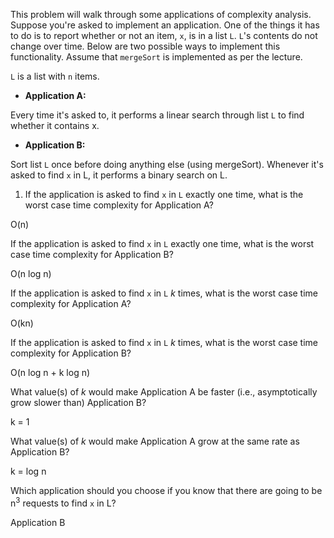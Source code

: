 This problem will walk through some applications of complexity analysis. Suppose you're asked to implement an application. One of the things it has to do is to report whether or not an item, `x`, is in a list `L`. `L`'s contents do not change over time. Below are two possible ways to implement this functionality. Assume that `mergeSort` is implemented as per the lecture.

`L` is a list with `n` items.

* **Application A:**

Every time it's asked to, it performs a linear search through list `L` to find whether it contains x.

* **Application B:**

Sort list `L` once before doing anything else (using mergeSort). Whenever it's asked to find `x` in L, it performs a binary search on L.

1. If the application is asked to find `x` in `L` exactly one time, what is the worst case time complexity for Application A?

O(n)

If the application is asked to find `x` in `L` exactly one time, what is the worst case time complexity for Application B?

O(n log n)

If the application is asked to find `x` in `L` *k* times, what is the worst case time complexity for Application A?

O(kn)

If the application is asked to find `x` in `L` *k* times, what is the worst case time complexity for Application B?

O(n log n + k log n)

What value(s) of *k* would make Application A be faster (i.e., asymptotically grow slower than) Application B?

k = 1

What value(s) of *k* would make Application A grow at the same rate as Application B?

k = log n

Which application should you choose if you know that there are going to be n<sup>3</sup> requests to find `x` in L?

Application B